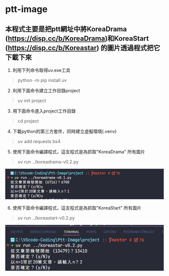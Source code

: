 # ptt-image
## 本程式主要是把ptt網址中將KoreaDrama (https://disp.cc/b/KoreaDrama)和KoreaStart (https://disp.cc/b/Koreastar) 的圖片透過程式把它下載下來

1. 利用下列命令取得uv.exe工具
> python -m pip install uv

2. 利用下面命令建立工作目錄project
> uv init project

3. 用下面命令進入project工作目錄
> cd project

4. 下載python的第三方套件，同時建立虛擬環境(.venv)
> uv add requests bs4

5. 使用下面命令編譯程式，這支程式是為抓取"KoreaDrama" 所有圖片
> uv run ../koreadrama-v0.2.py
> 
![](image/koreadrama-doc001.png)

6. 使用下面命令編譯程式，這支程式是為抓取"KoreaStart" 所有圖片
> uv run ../koreastart-v0.2.py
>
![](image/koreastar-doc001.png)





